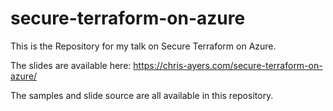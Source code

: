 # secure-terraform-on-azure

This is the Repository for my talk on Secure Terraform on Azure.

The slides are available here: https://chris-ayers.com/secure-terraform-on-azure/

The samples and slide source are all available in this repository.

